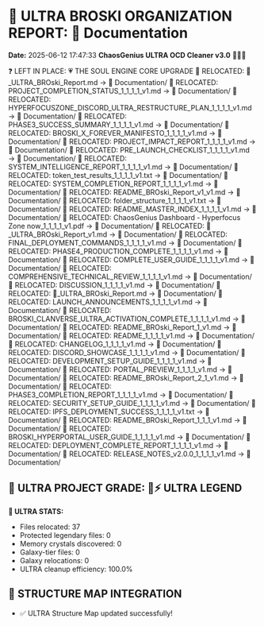 # 🌌 ULTRA BROSKI ORGANIZATION REPORT: 📝 Documentation
**Date:** 2025-06-12 17:47:33
**ChaosGenius ULTRA OCD Cleaner v3.0** 🧠💜🌌

❓ LEFT IN PLACE: 💗 THE SOUL ENGINE CORE UPGRADE
📁 RELOCATED: 🌌_ULTRA_BROski_Report.md → 📝 Documentation/
📁 RELOCATED: PROJECT_COMPLETION_STATUS_1_1_1_1_v1.md → 📝 Documentation/
📁 RELOCATED: HYPERFOCUSZONE_DISCORD_ULTRA_RESTRUCTURE_PLAN_1_1_1_1_v1.md → 📝 Documentation/
📁 RELOCATED: PHASE3_SUCCESS_SUMMARY_1_1_1_1_v1.md → 📝 Documentation/
📁 RELOCATED: BROSKI_X_FOREVER_MANIFESTO_1_1_1_1_v1.md → 📝 Documentation/
📁 RELOCATED: PROJECT_IMPACT_REPORT_1_1_1_1_v1.md → 📝 Documentation/
📁 RELOCATED: PRE_LAUNCH_CHECKLIST_1_1_1_1_v1.md → 📝 Documentation/
📁 RELOCATED: SYSTEM_INTELLIGENCE_REPORT_1_1_1_1_v1.md → 📝 Documentation/
📁 RELOCATED: token_test_results_1_1_1_1_v1.txt → 📝 Documentation/
📁 RELOCATED: SYSTEM_COMPLETION_REPORT_1_1_1_1_v1.md → 📝 Documentation/
📁 RELOCATED: README_BROski_Report_v1_v1.md → 📝 Documentation/
📁 RELOCATED: folder_structure_1_1_1_1_v1.txt → 📝 Documentation/
📁 RELOCATED: README_MASTER_INDEX_1_1_1_1_v1.md → 📝 Documentation/
📁 RELOCATED: ChaosGenius Dashboard - Hyperfocus Zone now_1_1_1_1_v1.pdf → 📝 Documentation/
📁 RELOCATED: 🌌_ULTRA_BROski_Report_v1.md → 📝 Documentation/
📁 RELOCATED: FINAL_DEPLOYMENT_COMMANDS_1_1_1_1_v1.md → 📝 Documentation/
📁 RELOCATED: PHASE4_PRODUCTION_COMPLETE_1_1_1_1_v1.md → 📝 Documentation/
📁 RELOCATED: COMPLETE_USER_GUIDE_1_1_1_1_v1.md → 📝 Documentation/
📁 RELOCATED: COMPREHENSIVE_TECHNICAL_REVIEW_1_1_1_1_v1.md → 📝 Documentation/
📁 RELOCATED: DISCUSSION_1_1_1_1_v1.md → 📝 Documentation/
📁 RELOCATED: 🌌_ULTRA_BROski_Report.md → 📝 Documentation/
📁 RELOCATED: LAUNCH_ANNOUNCEMENTS_1_1_1_1_v1.md → 📝 Documentation/
📁 RELOCATED: BROSKI_CLANVERSE_ULTRA_ACTIVATION_COMPLETE_1_1_1_1_v1.md → 📝 Documentation/
📁 RELOCATED: README_BROski_Report_1_v1.md → 📝 Documentation/
📁 RELOCATED: README_1_1_1_1_v1.md → 📝 Documentation/
📁 RELOCATED: CHANGELOG_1_1_1_1_v1.md → 📝 Documentation/
📁 RELOCATED: DISCORD_SHOWCASE_1_1_1_1_v1.md → 📝 Documentation/
📁 RELOCATED: DEVELOPMENT_SETUP_GUIDE_1_1_1_1_v1.md → 📝 Documentation/
📁 RELOCATED: PORTAL_PREVIEW_1_1_1_1_v1.md → 📝 Documentation/
📁 RELOCATED: README_BROski_Report_2_1_v1.md → 📝 Documentation/
📁 RELOCATED: PHASE3_COMPLETION_REPORT_1_1_1_1_v1.md → 📝 Documentation/
📁 RELOCATED: SECURITY_SETUP_GUIDE_1_1_1_1_v1.md → 📝 Documentation/
📁 RELOCATED: IPFS_DEPLOYMENT_SUCCESS_1_1_1_1_v1.txt → 📝 Documentation/
📁 RELOCATED: README_BROski_Report_1_1_1_v1.md → 📝 Documentation/
📁 RELOCATED: BROSKI_HYPERPORTAL_USER_GUIDE_1_1_1_1_v1.md → 📝 Documentation/
📁 RELOCATED: DEPLOYMENT_COMPLETE_REPORT_1_1_1_1_v1.md → 📝 Documentation/
📁 RELOCATED: RELEASE_NOTES_v2.0.0_1_1_1_1_v1.md → 📝 Documentation/

## 🌌 ULTRA PROJECT GRADE: 💯⚡ ULTRA LEGEND
**🧠 ULTRA STATS:**
- Files relocated: 37
- Protected legendary files: 0
- Memory crystals discovered: 0
- Galaxy-tier files: 0
- Galaxy relocations: 0
- ULTRA cleanup efficiency: 100.0%

## 🔄 STRUCTURE MAP INTEGRATION
- ✅ ULTRA Structure Map updated successfully!